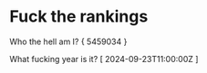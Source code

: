 # Fuck the rankings

Who the hell am I?
{ 5459034 }

What fucking year is it?
[ 2024-09-23T11:00:00Z ]
